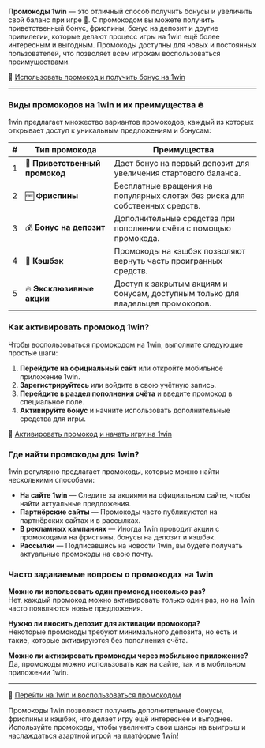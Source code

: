 **Промокоды 1win** — это отличный способ получить бонусы и увеличить свой баланс при игре 🎁. С промокодом вы можете получить приветственный бонус, фриспины, бонус на депозит и другие привилегии, которые делают процесс игры на 1win ещё более интересным и выгодным. Промокоды доступны для новых и постоянных пользователей, что позволяет всем игрокам воспользоваться преимуществами.

🔗 [Использовать промокод и получить бонус на 1win](https://brandplay.link/smXVpBbG)

---

### Виды промокодов на 1win и их преимущества 🔥

1win предлагает множество вариантов промокодов, каждый из которых открывает доступ к уникальным предложениям и бонусам:

| # | Тип промокода | Преимущества |
|---|---------------|--------------|
| 1 | 🎉 **Приветственный промокод** | Дает бонус на первый депозит для увеличения стартового баланса. |
| 2 | 🆓 **Фриспины** | Бесплатные вращения на популярных слотах без риска для собственных средств. |
| 3 | 💰 **Бонус на депозит** | Дополнительные средства при пополнении счёта с помощью промокода. |
| 4 | 🔄 **Кэшбэк** | Промокоды на кэшбэк позволяют вернуть часть проигранных средств. |
| 5 | 🔥 **Эксклюзивные акции** | Доступ к закрытым акциям и бонусам, доступным только для владельцев промокодов. |

### Как активировать промокод 1win?

Чтобы воспользоваться промокодом на 1win, выполните следующие простые шаги:

1. **Перейдите на официальный сайт** или откройте мобильное приложение 1win.
2. **Зарегистрируйтесь** или войдите в свою учётную запись.
3. **Перейдите в раздел пополнения счёта** и введите промокод в специальное поле.
4. **Активируйте бонус** и начните использовать дополнительные средства для игры.

🔗 [Активировать промокод и начать игру на 1win](https://brandplay.link/smXVpBbG)

### Где найти промокоды для 1win?

1win регулярно предлагает промокоды, которые можно найти несколькими способами:

- **На сайте 1win** — Следите за акциями на официальном сайте, чтобы найти актуальные предложения.
- **Партнёрские сайты** — Промокоды часто публикуются на партнёрских сайтах и в рассылках.
- **В рекламных кампаниях** — Иногда 1win проводит акции с промокодами на фриспины, бонусы на депозит и кэшбэк.
- **Рассылки** — Подписавшись на новости 1win, вы будете получать актуальные промокоды на свою почту.

### Часто задаваемые вопросы о промокодах на 1win

**Можно ли использовать один промокод несколько раз?**  
Нет, каждый промокод можно активировать только один раз, но на 1win часто появляются новые предложения.

**Нужно ли вносить депозит для активации промокода?**  
Некоторые промокоды требуют минимального депозита, но есть и такие, которые активируются без пополнения счёта.

**Можно ли активировать промокоды через мобильное приложение?**  
Да, промокоды можно использовать как на сайте, так и в мобильном приложении 1win.

---

🔗 [Перейти на 1win и воспользоваться промокодом](https://brandplay.link/smXVpBbG)

Промокоды 1win позволяют получить дополнительные бонусы, фриспины и кэшбэк, что делает игру ещё интереснее и выгоднее. Используйте промокоды, чтобы увеличить свои шансы на выигрыш и наслаждаться азартной игрой на платформе 1win!
